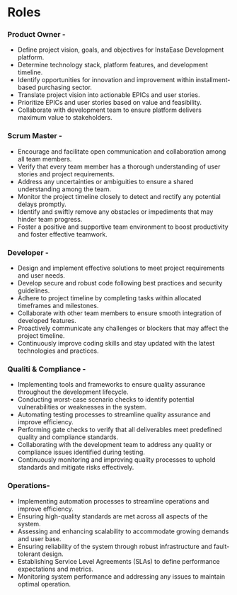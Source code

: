 # Roles

### Product Owner - 
- Define project vision, goals, and objectives for InstaEase Development platform.
- Determine technology stack, platform features, and development timeline.
- Identify opportunities for innovation and improvement within installment-based purchasing sector.
- Translate project vision into actionable EPICs and user stories.
- Prioritize EPICs and user stories based on value and feasibility.
- Collaborate with development team to ensure platform delivers maximum value to stakeholders.
  
### Scrum Master - 
- Encourage and facilitate open communication and collaboration among all team members.
- Verify that every team member has a thorough understanding of user stories and project requirements.
- Address any uncertainties or ambiguities to ensure a shared understanding among the team.
- Monitor the project timeline closely to detect and rectify any potential delays promptly.
- Identify and swiftly remove any obstacles or impediments that may hinder team progress.
- Foster a positive and supportive team environment to boost productivity and foster effective teamwork.

### Developer -
- Design and implement effective solutions to meet project requirements and user needs.
- Develop secure and robust code following best practices and security guidelines.
- Adhere to project timeline by completing tasks within allocated timeframes and milestones.
- Collaborate with other team members to ensure smooth integration of developed features.
- Proactively communicate any challenges or blockers that may affect the project timeline.
- Continuously improve coding skills and stay updated with the latest technologies and practices.

### Qualiti & Compliance -
- Implementing tools and frameworks to ensure quality assurance throughout the development lifecycle.
- Conducting worst-case scenario checks to identify potential vulnerabilities or weaknesses in the system.
- Automating testing processes to streamline quality assurance and improve efficiency.
- Performing gate checks to verify that all deliverables meet predefined quality and compliance standards.
- Collaborating with the development team to address any quality or compliance issues identified during testing.
- Continuously monitoring and improving quality processes to uphold standards and mitigate risks effectively.
  
### Operations- 
- Implementing automation processes to streamline operations and improve efficiency.
- Ensuring high-quality standards are met across all aspects of the system.
- Assessing and enhancing scalability to accommodate growing demands and user base.
- Ensuring reliability of the system through robust infrastructure and fault-tolerant design.
- Establishing Service Level Agreements (SLAs) to define performance expectations and metrics.
- Monitoring system performance and addressing any issues to maintain optimal operation.
